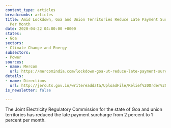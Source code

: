 ```yaml
---
content_type: articles
breadcrumbs: articles
title: Amid Lockdown, Goa and Union Territories Reduce Late Payment Surcharge to 1%
  Per Month
date: 2020-04-22 04:00:00 +0000
states:
- Goa
sectors:
- Climate Change and Energy
subsectors:
- Power
sources:
- name: Mercom
  url: https://mercomindia.com/lockdown-goa-ut-reduce-late-payment-surcharge/
details:
- name: Directions
  url: http://jercuts.gov.in/writereaddata/UploadFile/Relief%20Order%2010th%20April%20copy637221322230125303.pdf
is_newsletter: false

---
```

The Joint Electricity Regulatory Commission for the state of Goa and union territories has reduced the late payment surcharge from 2 percent to 1 percent per month.
